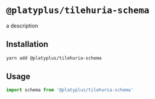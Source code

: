 # `@platyplus/tilehuria-schema`

a description

## Installation

```sh
yarn add @platyplus/tilehuria-schema
```

## Usage

```js
import schema from '@platyplus/tilehuria-schema'
```
